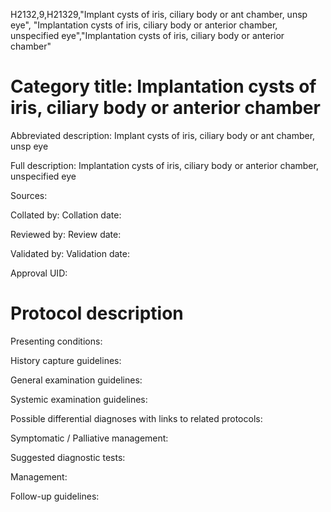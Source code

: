 H2132,9,H21329,"Implant cysts of iris, ciliary body or ant chamber, unsp eye", "Implantation cysts of iris, ciliary body or anterior chamber, unspecified eye","Implantation cysts of iris, ciliary body or anterior chamber"
# Category title: Implantation cysts of iris, ciliary body or anterior chamber

Abbreviated description: Implant cysts of iris, ciliary body or ant chamber, unsp eye

Full description: Implantation cysts of iris, ciliary body or anterior chamber, unspecified eye

Sources:

Collated by:
Collation date:

Reviewed by:
Review date:

Validated by:
Validation date:

Approval UID:

# Protocol description

Presenting conditions:

History capture guidelines:

General examination guidelines:

Systemic examination guidelines:

Possible differential diagnoses with links to related protocols:

Symptomatic / Palliative management:

Suggested diagnostic tests:

Management:

Follow-up guidelines:
